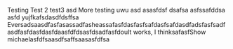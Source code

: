 Testing
Test 2
test3
asd
More testing uwu
asd
asasfdsf
dsafsa
asfssafddsa
asfd
yujfkafsdasdfdsffsa
EversadsaasdfasfasassadfasheassafasfdasfasfsafdasfsafdasdfadsfasfsadfasdfasfdasfdasfdaasfdfdsasfdsadfasfdouIt works, I thinksafasfShow michaelasfdfsaasdfsaffsaasasfdfsa